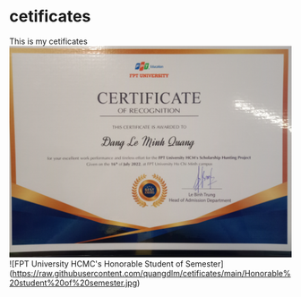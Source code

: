 # cetificates
This is my cetificates
![FPT University HCMC's Huting Scholarship Project](https://raw.githubusercontent.com/quangdlm/cetificates/main/FPT%20university%20HCMC's%20Hunting%20scholarship%20Project.jpg)
![FPT University HCMC's Honorable Student of Semester]
(https://raw.githubusercontent.com/quangdlm/cetificates/main/Honorable%20student%20of%20semester.jpg)
